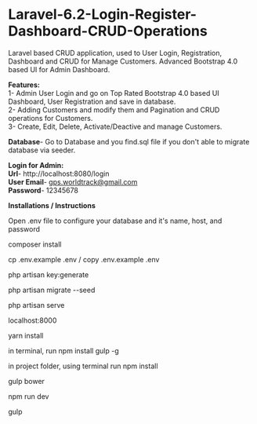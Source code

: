 # Laravel-6.2-Login-Register-Dashboard-CRUD-Operations
Laravel based CRUD application, used to User Login, Registration, Dashboard and CRUD for Manage Customers. Advanced Bootstrap 4.0 based UI for Admin Dashboard. <br>
  
<b>Features: </b><br>
1- Admin User Login and go on Top Rated Bootstrap 4.0 based UI Dashboard, User Registration and save in database.<br>
2- Adding Customers and modify them and Pagination and CRUD operations for Customers.<br>
3- Create, Edit, Delete, Activate/Deactive and manage Customers.<br>

<b>Database</b>- Go to Database and you find.sql file if you don't able to migrate database via seeder.<br>

<b>Login for Admin:</b>  <br> <b>Url</b>- http://localhost:8080/login </br> <b>User Email</b>- gps.worldtrack@gmail.com <br>  <b>Password</b>- 12345678  <br>

<b>Installations / Instructions</b><br>

Open .env file to configure your database and it's name, host, and password<br>

composer install<br>

cp .env.example .env / copy .env.example .env<br>

php artisan key:generate<br>


php artisan migrate --seed<br>

php artisan serve<br>

localhost:8000<br>

yarn install<br>

in terminal, run npm install gulp -g<br>

in project folder, using terminal run npm install<br>

gulp bower<br>

npm run dev<br>

gulp<br>
